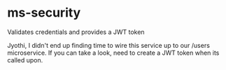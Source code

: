 # ms-security
Validates credentials and provides a JWT token

Jyothi, I didn't end up finding time to wire this service up to our /users microservice. If you can take a look, need to create a JWT token when its called upon.
